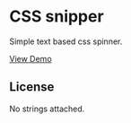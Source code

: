 # CSS snipper

Simple text based css spinner.

[View Demo](http://sksmatt.github.io/css-spinner)

## License

No strings attached.